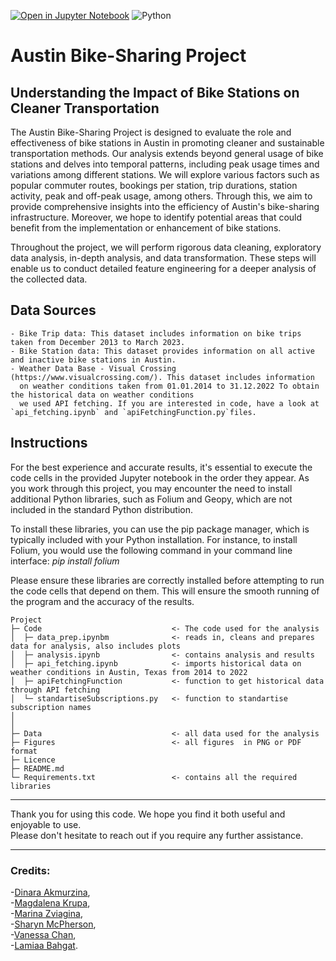 [![Open in Jupyter Notebook](https://img.shields.io/badge/Open%20in-Jupyter%20Notebook-orange?logo=jupyter)](https://mybinder.org/v2/gh/jupyterlab/jupyterlab-demo/HEAD?urlpath=lab)
![Python](https://img.shields.io/badge/Python-3.8-blue)


# Austin Bike-Sharing Project


## Understanding the Impact of Bike Stations on Cleaner Transportation

The Austin Bike-Sharing Project is designed to evaluate the role and effectiveness of bike stations in Austin in promoting cleaner and sustainable transportation methods. Our analysis extends beyond general usage of bike stations and delves into temporal patterns, including peak usage times and variations among different stations. We will explore various factors such as popular commuter routes, bookings per station, trip durations, station activity, peak and off-peak usage, among others. Through this, we aim to provide comprehensive insights into the efficiency of Austin's bike-sharing infrastructure. Moreover, we hope to identify potential areas that could benefit from the implementation or enhancement of bike stations.

Throughout the project, we will perform rigorous data cleaning, exploratory data analysis, in-depth analysis, and data transformation. These steps will enable us to conduct detailed feature engineering for a deeper analysis of the collected data.


## Data Sources

    - Bike Trip data: This dataset includes information on bike trips taken from December 2013 to March 2023. 
    - Bike Station data: This dataset provides information on all active and inactive bike stations in Austin. 
    - Weather Data Base - Visual Crossing (https://www.visualcrossing.com/). This dataset includes information 
      on weather conditions taken from 01.01.2014 to 31.12.2022 To obtain the historical data on weather conditions
      we used API fetching. If you are interested in code, have a look at `api_fetching.ipynb` and `apiFetchingFunction.py`files.


## Instructions

For the best experience and accurate results, it's essential to execute the code cells in the provided Jupyter notebook in the order they appear. As you work through this project, you may encounter the need to install additional Python libraries, such as Folium and Geopy, which are not included in the standard Python distribution.

To install these libraries, you can use the pip package manager, which is typically included with your Python installation. For instance, to install Folium, you would use the following command in your command line interface: *pip install folium* 

Please ensure these libraries are correctly installed before attempting to run the code cells that depend on them. This will ensure the smooth running of the program and the accuracy of the results.

```
Project
├─ Code                             <- The code used for the analysis 
│  ├─ data_prep.ipynbm              <- reads in, cleans and prepares data for analysis, also includes plots
│  ├─ analysis.ipynb                <- contains analysis and results
│  ├─ api_fetching.ipynb            <- imports historical data on weather conditions in Austin, Texas from 2014 to 2022
│  ├─ apiFetchingFunction           <- function to get historical data through API fetching
│  └─ standartiseSubscriptions.py   <- function to standartise subscription names
│    
│   
├─ Data                             <- all data used for the analysis
├─ Figures                          <- all figures  in PNG or PDF format
├─ Licence
├─ README.md
└─ Requirements.txt                 <- contains all the required libraries
```
<!-- ©generated by [Project Tree Generator](https://woochanleee.github.io/project-tree-generator) -->

-------------------------------------------------------------------------------
Thank you for using this code. We hope you find it both useful and enjoyable to use. \
Please don't hesitate to reach out if you require any further assistance.

-------------------------------------------------------------------------------

### Credits: 
-[Dinara Akmurzina](https://github.com/dakmurzina), \
-[Magdalena Krupa](https://github.com/magkrupa), \
-[Marina Zviagina](https://github.com/marina-zviagina), \
-[Sharyn McPherson](https://github.com/ShaMcP), \
-[Vanessa Chan](https://github.com/vjfychan), \
-[Lamiaa Bahgat](https://github.com/LamiaaBahgat).
